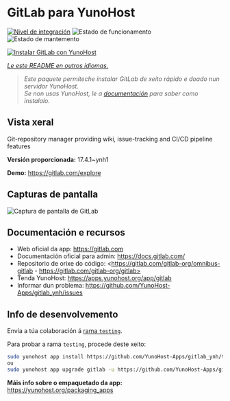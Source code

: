 <!--
NOTA: Este README foi creado automáticamente por <https://github.com/YunoHost/apps/tree/master/tools/readme_generator>
NON debe editarse manualmente.
-->

# GitLab para YunoHost

[![Nivel de integración](https://dash.yunohost.org/integration/gitlab.svg)](https://ci-apps.yunohost.org/ci/apps/gitlab/) ![Estado de funcionamento](https://ci-apps.yunohost.org/ci/badges/gitlab.status.svg) ![Estado de mantemento](https://ci-apps.yunohost.org/ci/badges/gitlab.maintain.svg)

[![Instalar GitLab con YunoHost](https://install-app.yunohost.org/install-with-yunohost.svg)](https://install-app.yunohost.org/?app=gitlab)

*[Le este README en outros idiomas.](./ALL_README.md)*

> *Este paquete permíteche instalar GitLab de xeito rápido e doado nun servidor YunoHost.*  
> *Se non usas YunoHost, le a [documentación](https://yunohost.org/install) para saber como instalalo.*

## Vista xeral

Git-repository manager providing wiki, issue-tracking and CI/CD pipeline features

**Versión proporcionada:** 17.4.1~ynh1

**Demo:** <https://gitlab.com/explore>

## Capturas de pantalla

![Captura de pantalla de GitLab](./doc/screenshots/GitLab_running_11.0_(2018-07).png)

## Documentación e recursos

- Web oficial da app: <https://gitlab.com>
- Documentación oficial para admin: <https://docs.gitlab.com/>
- Repositorio de orixe do código: <https://gitlab.com/gitlab-org/omnibus-gitlab - https://gitlab.com/gitlab-org/gitlab>
- Tenda YunoHost: <https://apps.yunohost.org/app/gitlab>
- Informar dun problema: <https://github.com/YunoHost-Apps/gitlab_ynh/issues>

## Info de desenvolvemento

Envía a túa colaboración á [rama `testing`](https://github.com/YunoHost-Apps/gitlab_ynh/tree/testing).

Para probar a rama `testing`, procede deste xeito:

```bash
sudo yunohost app install https://github.com/YunoHost-Apps/gitlab_ynh/tree/testing --debug
ou
sudo yunohost app upgrade gitlab -u https://github.com/YunoHost-Apps/gitlab_ynh/tree/testing --debug
```

**Máis info sobre o empaquetado da app:** <https://yunohost.org/packaging_apps>
